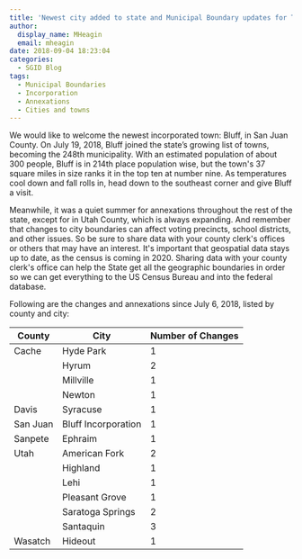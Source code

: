 ```yaml
---
title: 'Newest city added to state and Municipal Boundary updates for Third Quarter 2018'
author:
  display_name: MHeagin
  email: mheagin
date: 2018-09-04 18:23:04
categories:
  - SGID Blog
tags:
  - Municipal Boundaries
  - Incorporation
  - Annexations
  - Cities and towns
---
```

We would like to welcome the newest incorporated town: Bluff, in San Juan County. On July 19, 2018, Bluff joined the state’s growing list of towns, becoming the 248th municipality. With an estimated population of about 300 people, Bluff is in 214th place population wise, but the town's 37 square miles in size ranks it in the top ten at number nine. As temperatures cool down and fall rolls in, head down to the southeast corner and give Bluff a visit.

Meanwhile, it was a quiet summer for annexations throughout the rest of the state, except for in Utah County, which is always expanding. 
And remember that changes to city boundaries can affect voting precincts, school districts, and other issues. So be sure to share data with your county clerk's offices or others that may have an interest. 
It's important that geospatial data stays up to date, as the census is coming in 2020. Sharing data with your county clerk's office can help the State get all the geographic boundaries in order so we can get everything to the US Census Bureau and into the federal database.

Following are the changes and annexations since July 6, 2018, listed by county and city:

| County | City | Number of Changes |
| --- | --- | --- |
| Cache | Hyde Park | 1 |
| | Hyrum | 2 |
| | Millville | 1 |
| | Newton | 1 |
| Davis | Syracuse | 1 |
| San Juan | Bluff Incorporation | 1 |
| Sanpete | Ephraim | 1 |
| Utah | American Fork | 2 |
| | Highland | 1 |
| | Lehi | 1 |
| | Pleasant Grove | 1 |
| | Saratoga Springs | 2 |
| | Santaquin | 3 |
| Wasatch | Hideout | 1 |
